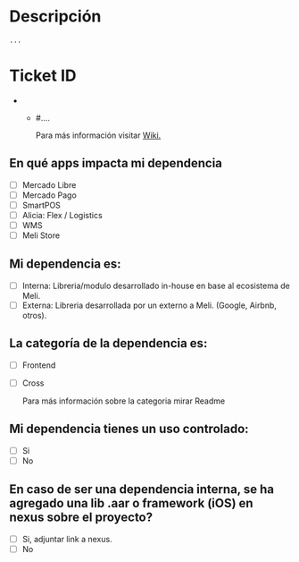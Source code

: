 # Descripción
    ...
# Ticket ID
- - #....

    Para más información visitar [Wiki.](https://sites.google.com/mercadolibre.com/mobile/arquitectura/allowlist) 

## En qué apps impacta mi dependencia
- [ ] Mercado Libre
- [ ] Mercado Pago
- [ ] SmartPOS
- [ ] Alicia: Flex / Logistics
- [ ] WMS
- [ ] Meli Store

## Mi dependencia es:
- [ ] Interna: Libreria/modulo desarrollado in-house en base al ecosistema de Meli.
- [ ] Externa: Libreria desarrollada por un externo a Meli. (Google, Airbnb, otros).

## La categoría de la dependencia es:
- [ ] Frontend
- [ ] Cross

    Para más información sobre la categoria mirar Readme 

## Mi dependencia tienes un uso controlado:
- [ ] Si
- [ ] No

## En caso de ser una dependencia interna, se ha agregado una lib .aar o framework (iOS) en nexus sobre el proyecto?
- [ ] Si, adjuntar link a nexus.
- [ ] No
